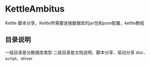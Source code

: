 # KettleAmbitus
Kettle 脚本分享，Kettle所需要连接数据库的jar包和pom配置，kettle教程

## 目录说明

一级目录是分数据库类型
二级目录是文档说明、脚本分享、驱动分享  doc、script、driver

